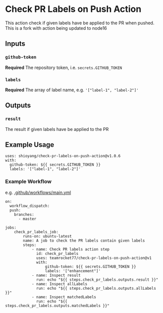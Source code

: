 # Check PR Labels on Push Action

This action check if given labels have be applied to the PR when pushed. This is a fork with action being updated to node16

## Inputs

### `github-token`

**Required** The repository token, i.e. `secrets.GITHUB_TOKEN`

### `labels`

**Required** The array of label name, e.g. `'["label-1", "label-2"]'`

## Outputs

### `result`

The result if given labels have be applied to the PR

## Example Usage

```
uses: shioyang/check-pr-labels-on-push-action@v1.0.6
with:
  github-token: ${{ secrets.GITHUB_TOKEN }}
  labels: '["label-1", "label-2"]'
```

### Example Workflow
e.g. [.github/workflows/main.yml](https://github.com/shioyang/check-pr-labels-on-push-action/blob/master/.github/workflows/main.yml)
```
on:
  workflow_dispatch:
  push:
    branches:
      - master

jobs:
    check_pr_labels_job:
        runs-on: ubuntu-latest
        name: A job to check the PR labels contain given labels
        steps:
            - name: Check PR labels action step
              id: check_pr_labels
              uses: teamrocket77/check-pr-labels-on-push-action@v1
              with:
                  github-token: ${{ secrets.GITHUB_TOKEN }}
                  labels: '["enhancement"]'
            - name: Inspect result
              run: echo "${{ steps.check_pr_labels.outputs.result }}"
            - name: Inspect allLabels
              run: echo "${{ steps.check_pr_labels.outputs.allLabels }}"
            - name: Inspect matchedLabels
              run: echo "${{ steps.check_pr_labels.outputs.matchedLabels }}"
```
